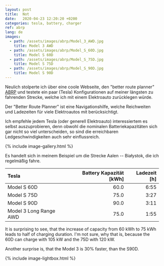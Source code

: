 ```yaml
---
layout: post
title:  Not
date:   2020-04-23 12:20:20 +0200
categories: tesla, battery, charger
ref: abrp
lang: de
images:
  - path: /assets/images/abrp/Model_3_AWD.jpg
    title: Model 3 AWD
  - path: /assets/images/abrp/Model_S_60D.jpg
    title: Model S 60D
  - path: /assets/images/abrp/Model_S_75D.jpg
    title: Model S 75D
  - path: /assets/images/abrp/Model_S_90D.jpg
    title: Model S 90D
---
```


Neulich stolperte ich über eine coole Webseite, den "better route planner"
[ABRP](https://abetterrouteplanner.com) und testete ein paar (Tesla)
Konfigurationen auf meiner längsten zu fahrenden Strecke, welche ich mit einem
Elektroauto zurücklegen würde.

Der "Better Route Planner" ist eine Navigationshilfe, welche Reichweiten und
Ladezeiten für viele Elektroautos mit berücksichtigt.

Ich empfehle jedem Tesla (oder generell Elektroauto) interessiertem es selbst
auszuprobieren, denn obwohl die nominalen Batteriekapazitäten sich gar nicht so
viel unterscheiden, so sind die erreichbaren Ledgeschwindigkeiten auch sehr
einflussreich.

{% include image-gallery.html %}

Es handelt sich in meinem Beispiel um die Strecke Aalen -- Białystok, die ich
regelmäßig fahre.

| Tesla                  |Battery Kapazität [kWh] | Ladezeit [h] |
|:-----------------------|-----------------------:|-------------:|
| Model S 60D            |                  60.0  |         6:55 |
| Model S 75D            |                  75.0  |         3:27 |
| Model S 90D            |                  90.0  |         3:11 |
| Model 3 Long Range AWD |                  75.0  |         1:55 |

It is surprising to see, that the increase of capacity from 60 kWh to 75 kWh leads to half of
charging duration. I'm not sure, why that is, because the 60D can charge with 105 kW and the
75D with 120 kW.

Another surprise is, that the Model 3 is 30% faster, than the S90D.

{% include image-lightbox.html %}
